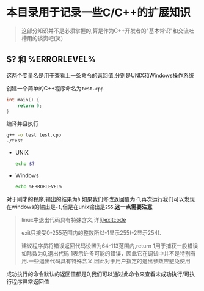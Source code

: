 # 本目录用于记录一些C/C++的扩展知识

> 这部分知识并不是必须掌握的,算是作为C++开发者的"基本常识"和交流吐槽用的谈资吧(笑)

## $? 和 %ERRORLEVEL%

这两个变量名是用于查看上一条命令的返回值,分别是UNIX和Windows操作系统

创建一个简单的C++程序命名为`test.cpp`

```cpp
int main() {
    return 0;
}
```

编译并且执行

```bash
g++ -o test test.cpp
./test
```

- UNIX

  ```bash
  echo $?
  ```

- Windows

  ```bash
  echo %ERRORLEVEL%
  ```

对于刚才的程序,输出的结果为`0`.如果我们修改返回值为-1,再次运行我们可以发现在windows的输出是`-1`,但是在unix输出是`255`,**这一点需要注意**

> linux中退出代码具有特殊含义,详见[exitcode](https://tldp.org/LDP/abs/html/exitcodes.html)
>
> exit只接受0-255范围内的整数所以-1显示255(-2显示254).
>
> 建议程序员将错误返回代码设置为64-113范围内,return 1用于捕获一般错误如除数为0,退出代码 1表示许多可能的错误，因此它在调试中并不是特别有用.一些退出代码具有特殊含义,因此对于用户指定的退出参数应避免使用

成功执行的命令默认的返回值都是0,我们可以通过此命令来查看未成功执行/可执行程序异常返回值
